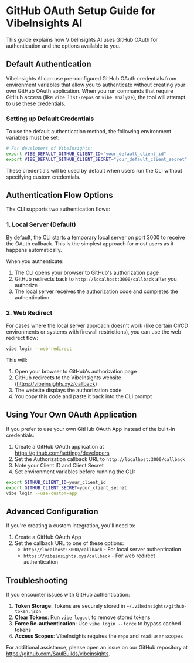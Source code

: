 # GitHub OAuth Setup Guide for VibeInsights AI

This guide explains how VibeInsights AI uses GitHub OAuth for authentication and the options available to you.

## Default Authentication

VibeInsights AI can use pre-configured GitHub OAuth credentials from environment variables that allow you to authenticate without creating your own GitHub OAuth application. When you run commands that require GitHub access (like `vibe list-repos` or `vibe analyze`), the tool will attempt to use these credentials.

### Setting up Default Credentials

To use the default authentication method, the following environment variables must be set:

```bash
# For developers of VibeInsights:
export VIBE_DEFAULT_GITHUB_CLIENT_ID="your_default_client_id"
export VIBE_DEFAULT_GITHUB_CLIENT_SECRET="your_default_client_secret"
```

These credentials will be used by default when users run the CLI without specifying custom credentials.

## Authentication Flow Options

The CLI supports two authentication flows:

### 1. Local Server (Default)

By default, the CLI starts a temporary local server on port 3000 to receive the OAuth callback. This is the simplest approach for most users as it happens automatically.

When you authenticate:
1. The CLI opens your browser to GitHub's authorization page
2. GitHub redirects back to `http://localhost:3000/callback` after you authorize
3. The local server receives the authorization code and completes the authentication

### 2. Web Redirect

For cases where the local server approach doesn't work (like certain CI/CD environments or systems with firewall restrictions), you can use the web redirect flow:

```bash
vibe login --web-redirect
```

This will:
1. Open your browser to GitHub's authorization page
2. GitHub redirects to the VibeInsights website (https://vibeinsights.xyz/callback)
3. The website displays the authorization code
4. You copy this code and paste it back into the CLI prompt

## Using Your Own OAuth Application

If you prefer to use your own GitHub OAuth App instead of the built-in credentials:

1. Create a GitHub OAuth application at https://github.com/settings/developers
2. Set the Authorization callback URL to `http://localhost:3000/callback`
3. Note your Client ID and Client Secret
4. Set environment variables before running the CLI:

```bash
export GITHUB_CLIENT_ID=your_client_id
export GITHUB_CLIENT_SECRET=your_client_secret
vibe login --use-custom-app
```

## Advanced Configuration

If you're creating a custom integration, you'll need to:

1. Create a GitHub OAuth App
2. Set the callback URL to one of these options:
   - `http://localhost:3000/callback` - For local server authentication
   - `https://vibeinsights.xyz/callback` - For web redirect authentication

## Troubleshooting

If you encounter issues with GitHub authentication:

1. **Token Storage**: Tokens are securely stored in `~/.vibeinsights/github-token.json`
2. **Clear Tokens**: Run `vibe logout` to remove stored tokens
3. **Force Re-authentication**: Use `vibe login --force` to bypass cached tokens
4. **Access Scopes**: VibeInsights requires the `repo` and `read:user` scopes

For additional assistance, please open an issue on our GitHub repository at https://github.com/SaulBuilds/vibeinsights.